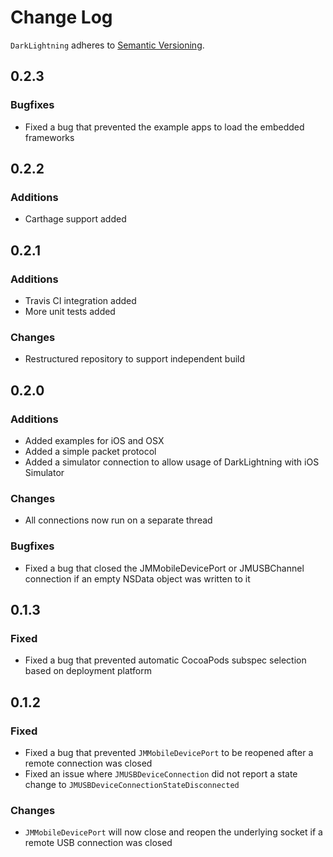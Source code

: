 # Change Log

`DarkLightning` adheres to [Semantic Versioning](http://semver.org/).

## 0.2.3

### Bugfixes

* Fixed a bug that prevented the example apps to load the embedded frameworks

## 0.2.2

### Additions

* Carthage support added

## 0.2.1

### Additions

* Travis CI integration added
* More unit tests added

### Changes

* Restructured repository to support independent build

## 0.2.0

### Additions

* Added examples for iOS and OSX
* Added a simple packet protocol
* Added a simulator connection to allow usage of DarkLightning with iOS Simulator

### Changes

* All connections now run on a separate thread

### Bugfixes

* Fixed a bug that closed the JMMobileDevicePort or JMUSBChannel connection if an empty NSData object was written to it

## 0.1.3

### Fixed

* Fixed a bug that prevented automatic CocoaPods subspec selection based on deployment platform

## 0.1.2

### Fixed

* Fixed a bug that prevented `JMMobileDevicePort` to be reopened after a remote connection was closed
* Fixed an issue where `JMUSBDeviceConnection` did not report a state change to `JMUSBDeviceConnectionStateDisconnected`

### Changes

* `JMMobileDevicePort` will now close and reopen the underlying socket if a remote USB connection was closed